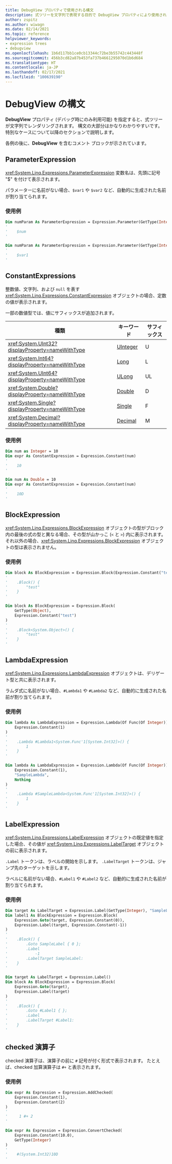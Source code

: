 ```yaml
---
title: DebugView プロパティで使用される構文
description: 式ツリーを文字列で表現する目的で DebugView プロパティにより使用される特別な構文について説明します。
author: zspitz
ms.author: wiwagn
ms.date: 02/14/2021
ms.topic: reference
helpviewer_keywords:
- expression trees
- debugview
ms.openlocfilehash: 1b6d117bb1ce0cb13344c72be3b55742c443448f
ms.sourcegitcommit: 456b3cd82a87b453fa737b4661295070d1b6d684
ms.translationtype: HT
ms.contentlocale: ja-JP
ms.lasthandoff: 02/17/2021
ms.locfileid: "100639190"
---
```

# <a name="debugview-syntax"></a>**DebugView** の構文

**DebugView** プロパティ (デバッグ時にのみ利用可能) を指定すると、式ツリーが文字列でレンダリングされます。 構文の大部分はかなりわかりやすいです。特別なケースについて以降のセクションで説明します。

各例の後に、**DebugView** を含むコメント ブロックが示されています。

## <a name="parameterexpression"></a>ParameterExpression

<xref:System.Linq.Expressions.ParameterExpression> 変数名は、先頭に記号 "$" を付けて表示されます。

パラメーターに名前がない場合、`$var1` や `$var2` など、自動的に生成された名前が割り当てられます。

### <a name="examples"></a>使用例

```vb
Dim numParam As ParameterExpression = Expression.Parameter(GetType(Integer), "num")
'
'    $num
'

Dim numParam As ParameterExpression = Expression.Parameter(GetType(Integer))
'
'    $var1
'
```

## <a name="constantexpressions"></a>ConstantExpressions

整数値、文字列、および `null` を表す <xref:System.Linq.Expressions.ConstantExpression> オブジェクトの場合、定数の値が表示されます。

一部の数値型では、値にサフィックスが追加されます。

| 種類 | キーワード | サフィックス |
|--|--|--|
| <xref:System.UInt32?displayProperty=nameWithType> | [UInteger](../../../language-reference/data-types/uinteger-data-type.md) | U |
| <xref:System.Int64?displayProperty=nameWithType> | [Long](../../../language-reference/data-types/long-data-type.md) | L |
| <xref:System.UInt64?displayProperty=nameWithType> | [ULong](../../../language-reference/data-types/ulong-data-type.md) | UL |
| <xref:System.Double?displayProperty=nameWithType> | [Double](../../../language-reference/data-types/double-data-type.md) | D |
| <xref:System.Single?displayProperty=nameWithType> | [Single](../../../language-reference/data-types/single-data-type.md) | F |
| <xref:System.Decimal?displayProperty=nameWithType> | [Decimal](../../../language-reference/data-types/decimal-data-type.md) | M |

### <a name="examples"></a>使用例

```vb
Dim num as Integer = 10
Dim expr As ConstantExpression = Expression.Constant(num)
'
'    10
'

Dim num As Double = 10
Dim expr As ConstantExpression = Expression.Constant(num)
'
'    10D
'
```

## <a name="blockexpression"></a>BlockExpression

<xref:System.Linq.Expressions.BlockExpression> オブジェクトの型がブロック内の最後の式の型と異なる場合、その型が山かっこ (`<` と `>`) 内に表示されます。 それ以外の場合、<xref:System.Linq.Expressions.BlockExpression> オブジェクトの型は表示されません。

### <a name="examples"></a>使用例

```vb
Dim block As BlockExpression = Expression.Block(Expression.Constant("test"))
'
'    .Block() {
'        "test"
'    }
'

Dim block As BlockExpression = Expression.Block(
    GetType(Object),
    Expression.Constant("test")
)
'
'    .Block<System.Object>() {
'        "test"
'    }
'
```

## <a name="lambdaexpression"></a>LambdaExpression

<xref:System.Linq.Expressions.LambdaExpression> オブジェクトは、デリゲート型と共に表示されます。

ラムダ式に名前がない場合、`#Lambda1` や `#Lambda2` など、自動的に生成された名前が割り当てられます。

### <a name="examples"></a>使用例

```vb
Dim lambda As LambdaExpression = Expression.Lambda(Of Func(Of Integer))(
    Expression.Constant(1)
)
'
'    .Lambda #Lambda1<System.Func'1[System.Int32]>() {
'        1
'    }
'

Dim lambda As LambdaExpression = Expression.Lambda(Of Func(Of Integer))(
    Expression.Constant(1),
    "SampleLambda",
    Nothing
)
'
'    .Lambda #SampleLambda<System.Func'1[System.Int32]>() {
'        1
'    }
'
```

## <a name="labelexpression"></a>LabelExpression

<xref:System.Linq.Expressions.LabelExpression> オブジェクトの既定値を指定した場合、その値が <xref:System.Linq.Expressions.LabelTarget> オブジェクトの前に表示されます。

`.Label` トークンは、ラベルの開始を示します。 `.LabelTarget` トークンは、ジャンプ先のターゲットを示します。

ラベルに名前がない場合、`#Label1` や `#Label2` など、自動的に生成された名前が割り当てられます。

### <a name="examples"></a>使用例

```vb
Dim target As LabelTarget = Expression.Label(GetType(Integer), "SampleLabel")
Dim label1 As BlockExpression = Expression.Block(
    Expression.Goto(target, Expression.Constant(0)),
    Expression.Label(target, Expression.Constant(-1))
)
'
'    .Block() {
'        .Goto SampleLabel { 0 };
'        .Label
'            -1
'        .LabelTarget SampleLabel:
'    }
'

Dim target As LabelTarget = Expression.Label()
Dim block As BlockExpression = Expression.Block(
    Expression.Goto(target),
    Expression.Label(target)
)
'
'    .Block() {
'        .Goto #Label1 { };
'        .Label
'        .LabelTarget #Label1:
'    }
'
```

## <a name="checked-operators"></a>checked 演算子

checked 演算子は、演算子の前に `#` 記号が付く形式で表示されます。 たとえば、checked 加算演算子は `#+` と表示されます。

### <a name="examples"></a>使用例

```vb
Dim expr As Expression = Expression.AddChecked(
    Expression.Constant(1),
    Expression.Constant(2)
)
'
'     1 #+ 2
'

Dim expr As Expression = Expression.ConvertChecked(
    Expression.Constant(10.0),
    GetType(Integer)
)
'
'    #(System.Int32)10D
'
```
